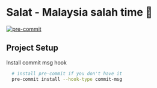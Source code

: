 # Salat - Malaysia salah time 🕌

[![pre-commit](https://img.shields.io/badge/pre--commit-enabled-brightgreen?logo=pre-commit)](https://github.com/pre-commit/pre-commit)

## Project Setup

Install commit msg hook

```bash
  # install pre-commit if you don't have it
  pre-commit install --hook-type commit-msg
```
